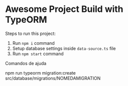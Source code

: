 # Awesome Project Build with TypeORM

Steps to run this project:

1. Run `npm i` command
2. Setup database settings inside `data-source.ts` file
3. Run `npm start` command



Comandos de ajuda

npm run typeorm migration:create src/database/migrations/NOMEDAMIGRATION